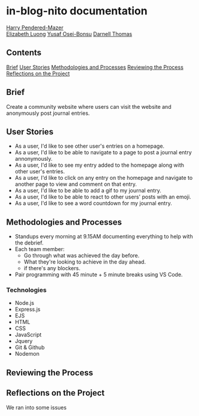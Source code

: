 # in-blog-nito documentation

[Harry Pendered-Mazer](https://github.com/harry-pm)  
[Elizabeth Luong](https://github.com/elizabethluong/)
[Yusaf Osei-Bonsu](https://github.com/YusafOsei-Bonsu)
[Darnell Thomas](https://github.com/Darnell23)

## Contents

[Brief](#brief)
[User Stories](#user-stories)
[Methodologies and Processes](#methodologies-and-processes)
[Reviewing the Process](#reviewing-the-process)
[Reflections on the Project](#reflections-on-the-project)

## Brief

Create a community website where users can visit the website and anonymously post journal entries.

## User Stories

- As a user, I'd like to see other user's entries on a homepage.
- As a user, I'd like to be able to navigate to a page to post a journal entry annonymously.
- As a user, I'd like to see my entry added to the homepage along with other user's entries.
- As a user, I'd like to click on any entry on the homepage and navigate to another page to view and comment on that entry.
- As a user, I'd like to be able to add a gif to my journal entry.
- As a user, I'd like to be able to react to other users' posts with an emoji.
- As a user, I'd like to see a word countdown for my journal entry.

## Methodologies and Processes

- Standups every morning at 9.15AM documenting everything to help with the debrief.
- Each team member:
  - Go through what was achieved the day before.
  - What they're looking to achieve in the day ahead.
  - if there's any blockers.
- Pair programming with 45 minute + 5 minute breaks using VS Code.

### Technologies

- Node.js
- Express.js
- EJS
- HTML
- CSS
- JavaScript
- Jquery
- Git & Github
- Nodemon

## Reviewing the Process

## Reflections on the Project

We ran into some issues
